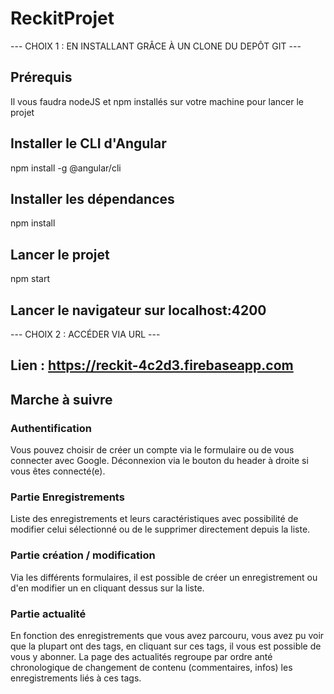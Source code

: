 # ReckitProjet

--- CHOIX 1 : EN INSTALLANT GRÂCE À UN CLONE DU DEPÔT GIT ---

## Prérequis
Il vous faudra nodeJS et npm installés sur votre machine pour lancer le projet

## Installer le CLI d'Angular
npm install -g @angular/cli

## Installer les dépendances
npm install

## Lancer le projet
npm start

## Lancer le navigateur sur localhost:4200

--- CHOIX 2 : ACCÉDER VIA URL ---

## Lien : https://reckit-4c2d3.firebaseapp.com

## Marche à suivre

### Authentification
Vous pouvez choisir de créer un compte via le formulaire ou de vous connecter avec Google.
Déconnexion via le bouton du header à droite si vous êtes connecté(e).

### Partie Enregistrements
Liste des enregistrements et leurs caractéristiques avec possibilité de modifier celui sélectionné ou de le supprimer directement depuis la liste.

### Partie création / modification
Via les différents formulaires, il est possible de créer un enregistrement ou d'en modifier un en cliquant dessus sur la liste.

### Partie actualité 
En fonction des enregistrements que vous avez parcouru, vous avez pu voir que la plupart ont des tags, en cliquant sur ces tags, il vous est possible de vous y abonner. La page des actualités regroupe par ordre anté chronologique de changement de contenu (commentaires, infos) les enregistrements liés à ces tags.
